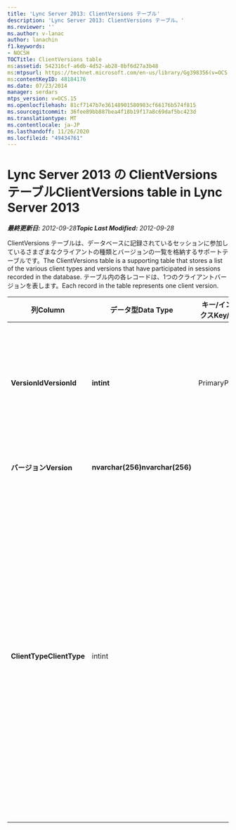 ```yaml
---
title: 'Lync Server 2013: ClientVersions テーブル'
description: 'Lync Server 2013: ClientVersions テーブル。'
ms.reviewer: ''
ms.author: v-lanac
author: lanachin
f1.keywords:
- NOCSH
TOCTitle: ClientVersions table
ms:assetid: 542316cf-a6db-4d52-ab28-8bf6d27a3b48
ms:mtpsurl: https://technet.microsoft.com/en-us/library/Gg398356(v=OCS.15)
ms:contentKeyID: 48184176
ms.date: 07/23/2014
manager: serdars
mtps_version: v=OCS.15
ms.openlocfilehash: 81cf7147b7e36148901580983cf66176b574f815
ms.sourcegitcommit: 36fee89bb887bea4f18b19f17a8c69daf5bc423d
ms.translationtype: MT
ms.contentlocale: ja-JP
ms.lasthandoff: 11/26/2020
ms.locfileid: "49434761"
---
```

# <a name="clientversions-table-in-lync-server-2013"></a><span data-ttu-id="6fc53-103">Lync Server 2013 の ClientVersions テーブル</span><span class="sxs-lookup"><span data-stu-id="6fc53-103">ClientVersions table in Lync Server 2013</span></span>

<div data-xmlns="http://www.w3.org/1999/xhtml">

<div class="topic" data-xmlns="http://www.w3.org/1999/xhtml" data-msxsl="urn:schemas-microsoft-com:xslt" data-cs="https://msdn.microsoft.com/">

<div data-asp="https://msdn2.microsoft.com/asp">



</div>

<div id="mainSection">

<div id="mainBody"><span data-ttu-id="6fc53-104">

<span> </span></span><span class="sxs-lookup"><span data-stu-id="6fc53-104">

<span> </span></span></span>

<span data-ttu-id="6fc53-105">_**最終更新日:** 2012-09-28_</span><span class="sxs-lookup"><span data-stu-id="6fc53-105">_**Topic Last Modified:** 2012-09-28_</span></span>

<span data-ttu-id="6fc53-106">ClientVersions テーブルは、データベースに記録されているセッションに参加しているさまざまなクライアントの種類とバージョンの一覧を格納するサポートテーブルです。</span><span class="sxs-lookup"><span data-stu-id="6fc53-106">The ClientVersions table is a supporting table that stores a list of the various client types and versions that have participated in sessions recorded in the database.</span></span> <span data-ttu-id="6fc53-107">テーブル内の各レコードは、1つのクライアントバージョンを表します。</span><span class="sxs-lookup"><span data-stu-id="6fc53-107">Each record in the table represents one client version.</span></span>


<table>
<colgroup>
<col style="width: 25%" />
<col style="width: 25%" />
<col style="width: 25%" />
<col style="width: 25%" />
</colgroup>
<thead>
<tr class="header">
<th><span data-ttu-id="6fc53-108">列</span><span class="sxs-lookup"><span data-stu-id="6fc53-108">Column</span></span></th>
<th><span data-ttu-id="6fc53-109">データ型</span><span class="sxs-lookup"><span data-stu-id="6fc53-109">Data Type</span></span></th>
<th><span data-ttu-id="6fc53-110">キー/インデックス</span><span class="sxs-lookup"><span data-stu-id="6fc53-110">Key/Index</span></span></th>
<th><span data-ttu-id="6fc53-111">詳細</span><span class="sxs-lookup"><span data-stu-id="6fc53-111">Details</span></span></th>
</tr>
</thead>
<tbody>
<tr class="odd">
<td><p><span data-ttu-id="6fc53-112"><strong>VersionId</strong></span><span class="sxs-lookup"><span data-stu-id="6fc53-112"><strong>VersionId</strong></span></span></p></td>
<td><p><span data-ttu-id="6fc53-113"><strong>int</strong></span><span class="sxs-lookup"><span data-stu-id="6fc53-113"><strong>int</strong></span></span></p></td>
<td><p><span data-ttu-id="6fc53-114">Primary</span><span class="sxs-lookup"><span data-stu-id="6fc53-114">Primary</span></span></p></td>
<td><p><span data-ttu-id="6fc53-115">このクライアントの種類とバージョンを識別する一意の番号。</span><span class="sxs-lookup"><span data-stu-id="6fc53-115">Unique number identifying this client type and version.</span></span></p></td>
</tr>
<tr class="even">
<td><p><span data-ttu-id="6fc53-116"><strong>バージョン</strong></span><span class="sxs-lookup"><span data-stu-id="6fc53-116"><strong>Version</strong></span></span></p></td>
<td><p><span data-ttu-id="6fc53-117"><strong>nvarchar(256)</strong></span><span class="sxs-lookup"><span data-stu-id="6fc53-117"><strong>nvarchar(256)</strong></span></span></p></td>
<td></td>
<td><p><span data-ttu-id="6fc53-118">バージョン名。</span><span class="sxs-lookup"><span data-stu-id="6fc53-118">Version name.</span></span></p></td>
</tr>
<tr class="odd">
<td><p><span data-ttu-id="6fc53-119"><strong>ClientType</strong></span><span class="sxs-lookup"><span data-stu-id="6fc53-119"><strong>ClientType</strong></span></span></p></td>
<td><p><span data-ttu-id="6fc53-120">int</span><span class="sxs-lookup"><span data-stu-id="6fc53-120">int</span></span></p></td>
<td></td>
<td><p><span data-ttu-id="6fc53-121">セッションで使用するクライアントの種類を指定します。</span><span class="sxs-lookup"><span data-stu-id="6fc53-121">Specifies the type of client used in the session.</span></span> <span data-ttu-id="6fc53-122">詳細については、「 <a href="lync-server-2013-useragentdef-table.md">Lync Server 2013 の Useragentdef テーブル</a> 」を参照してください。</span><span class="sxs-lookup"><span data-stu-id="6fc53-122">See the <a href="lync-server-2013-useragentdef-table.md">UserAgentDef table in Lync Server 2013</a> for more information.</span></span></p>
<p><span data-ttu-id="6fc53-123">このフィールドは、Microsoft Lync Server 2013 で導入されました。</span><span class="sxs-lookup"><span data-stu-id="6fc53-123">This field was introduced in Microsoft Lync Server 2013.</span></span></p></td>
</tr>
</tbody>
</table><span data-ttu-id="6fc53-124">


</div>

<span> </span>

</div>

</div>

</span><span class="sxs-lookup"><span data-stu-id="6fc53-124">


</div>

<span> </span>

</div>

</div>

</span></span></div>

